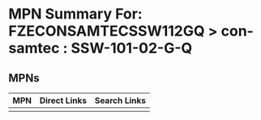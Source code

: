 



# MPN Summary For: FZECONSAMTECSSW112GQ > con-samtec : SSW-101-02-G-Q

## MPNs
  

|MPN|Direct Links|Search Links|
| :--- | :--- | :--- |
||||
